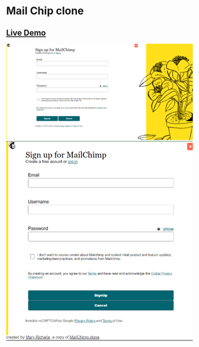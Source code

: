 # Mail Chip clone

## [Live Demo](https://maryrichelle.github.io/Mailchimp-clone/)

![Mail Chimp Clone Desktop View](./images/desktop-view.png)
![Mail Chimp Clone Mobile View](./images/Mobile-view.png)
